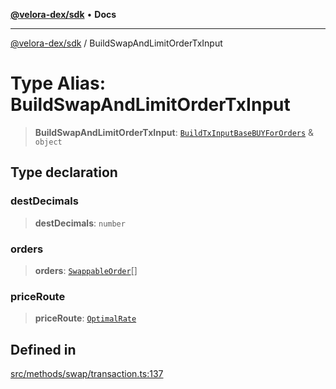 [**@velora-dex/sdk**](../README.md) • **Docs**

***

[@velora-dex/sdk](../globals.md) / BuildSwapAndLimitOrderTxInput

# Type Alias: BuildSwapAndLimitOrderTxInput

> **BuildSwapAndLimitOrderTxInput**: [`BuildTxInputBaseBUYForOrders`](../-internal-/type-aliases/BuildTxInputBaseBUYForOrders.md) & `object`

## Type declaration

### destDecimals

> **destDecimals**: `number`

### orders

> **orders**: [`SwappableOrder`](SwappableOrder.md)[]

### priceRoute

> **priceRoute**: [`OptimalRate`](OptimalRate.md)

## Defined in

[src/methods/swap/transaction.ts:137](https://github.com/VeloraDEX/sdk/blob/master/src/methods/swap/transaction.ts#L137)
